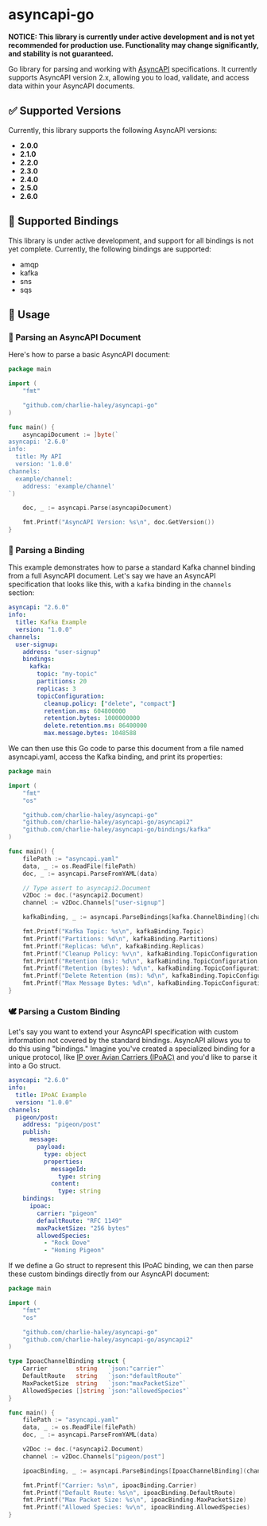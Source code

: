 # asyncapi-go

**NOTICE: This library is currently under active development and is not yet recommended for production use. Functionality may change significantly, and stability is not guaranteed.**

Go library for parsing and working with [AsyncAPI](https://www.asyncapi.com/) specifications. It currently supports AsyncAPI version 2.x, allowing you to load, validate, and access data within your AsyncAPI documents.

## ✅ Supported Versions

Currently, this library supports the following AsyncAPI versions:

- **2.0.0**
- **2.1.0**
- **2.2.0**
- **2.3.0**
- **2.4.0**
- **2.5.0**
- **2.6.0**

## 🔗 Supported Bindings

This library is under active development, and support for all bindings is not yet complete. Currently, the following bindings are supported:

- amqp
- kafka
- sns
- sqs

## 🚀 Usage

### 📑 Parsing an AsyncAPI Document

Here's how to parse a basic AsyncAPI document:

```go
package main

import (
    "fmt"

    "github.com/charlie-haley/asyncapi-go"
)

func main() {
	asyncapiDocument := ]byte(`
asyncapi: '2.6.0'
info:
  title: My API
  version: '1.0.0'
channels:
  example/channel:
    address: 'example/channel'
`)

	doc, _ := asyncapi.Parse(asyncapiDocument)

	fmt.Printf("AsyncAPI Version: %s\n", doc.GetVersion())
}
```

### 🧩 Parsing a Binding

This example demonstrates how to parse a standard Kafka channel binding from a full AsyncAPI document. Let's say we have an AsyncAPI specification that looks like this, with a `kafka` binding in the `channels` section:

```yaml
asyncapi: "2.6.0"
info:
  title: Kafka Example
  version: "1.0.0"
channels:
  user-signup:
    address: "user-signup"
    bindings:
      kafka:
        topic: "my-topic"
        partitions: 20
        replicas: 3
        topicConfiguration:
          cleanup.policy: ["delete", "compact"]
          retention.ms: 604800000
          retention.bytes: 1000000000
          delete.retention.ms: 86400000
          max.message.bytes: 1048588
```

We can then use this Go code to parse this document from a file named asyncapi.yaml, access the Kafka binding, and print its properties:

```go
package main

import (
	"fmt"
	"os"

	"github.com/charlie-haley/asyncapi-go"
	"github.com/charlie-haley/asyncapi-go/asyncapi2"
	"github.com/charlie-haley/asyncapi-go/bindings/kafka"
)

func main() {
	filePath := "asyncapi.yaml"
	data, _ := os.ReadFile(filePath)
	doc, _ := asyncapi.ParseFromYAML(data)

	// Type assert to asyncapi2.Document
	v2Doc := doc.(*asyncapi2.Document)
	channel := v2Doc.Channels["user-signup"]

	kafkaBinding, _ := asyncapi.ParseBindings[kafka.ChannelBinding](channel.Bindings, "kafka")

	fmt.Printf("Kafka Topic: %s\n", kafkaBinding.Topic)
	fmt.Printf("Partitions: %d\n", kafkaBinding.Partitions)
	fmt.Printf("Replicas: %d\n", kafkaBinding.Replicas)
	fmt.Printf("Cleanup Policy: %v\n", kafkaBinding.TopicConfiguration.CleanupPolicy)
	fmt.Printf("Retention (ms): %d\n", kafkaBinding.TopicConfiguration.RetentionMs)
	fmt.Printf("Retention (bytes): %d\n", kafkaBinding.TopicConfiguration.RetentionBytes)
	fmt.Printf("Delete Retention (ms): %d\n", kafkaBinding.TopicConfiguration.DeleteRetentionMs)
	fmt.Printf("Max Message Bytes: %d\n", kafkaBinding.TopicConfiguration.MaxMessageBytes)
}
```

### 🕊️ Parsing a Custom Binding

Let's say you want to extend your AsyncAPI specification with custom information not covered by the standard bindings. AsyncAPI allows you to do this using "bindings." Imagine you've created a specialized binding for a unique protocol, like [IP over Avian Carriers (IPoAC)](https://en.wikipedia.org/wiki/IP_over_Avian_Carriers) and you'd like to parse it into a Go struct.

```yaml
asyncapi: "2.6.0"
info:
  title: IPoAC Example
  version: "1.0.0"
channels:
  pigeon/post:
    address: "pigeon/post"
    publish:
      message:
        payload:
          type: object
          properties:
            messageId:
              type: string
            content:
              type: string
    bindings:
      ipoac:
        carrier: "pigeon"
        defaultRoute: "RFC 1149"
        maxPacketSize: "256 bytes"
        allowedSpecies:
          - "Rock Dove"
          - "Homing Pigeon"
```

If we define a Go struct to represent this IPoAC binding, we can then parse these custom bindings directly from our AsyncAPI document:

```go
package main

import (
	"fmt"
	"os"

	"github.com/charlie-haley/asyncapi-go"
	"github.com/charlie-haley/asyncapi-go/asyncapi2"
)

type IpoacChannelBinding struct {
	Carrier        string   `json:"carrier"`
	DefaultRoute   string   `json:"defaultRoute"`
	MaxPacketSize  string   `json:"maxPacketSize"`
	AllowedSpecies []string `json:"allowedSpecies"`
}

func main() {
	filePath := "asyncapi.yaml"
	data, _ := os.ReadFile(filePath)
	doc, _ := asyncapi.ParseFromYAML(data)

	v2Doc := doc.(*asyncapi2.Document)
	channel := v2Doc.Channels["pigeon/post"]

	ipoacBinding, _ := asyncapi.ParseBindings[IpoacChannelBinding](channel.Bindings, "ipoac")

	fmt.Printf("Carrier: %s\n", ipoacBinding.Carrier)
	fmt.Printf("Default Route: %s\n", ipoacBinding.DefaultRoute)
	fmt.Printf("Max Packet Size: %s\n", ipoacBinding.MaxPacketSize)
	fmt.Printf("Allowed Species: %v\n", ipoacBinding.AllowedSpecies)
}
```
